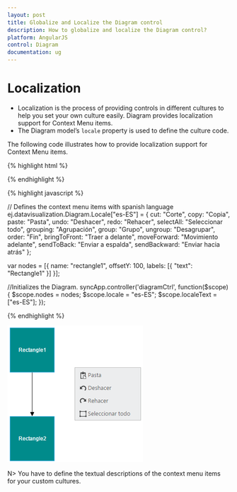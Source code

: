 ```yaml
---
layout: post
title: Globalize and Localize the Diagram control
description: How to globalize and localize the Diagram control?
platform: AngularJS
control: Diagram
documentation: ug
---
```


# Localization

* Localization is the process of providing controls in different cultures to help you set your own culture easily. Diagram provides localization support for Context Menu items.
* The Diagram model’s `locale` property is used to define the culture code. 

The following code illustrates how to provide localization support for Context Menu items.

{% highlight html %}

 <div ng-controller="diagramCtrl">
    <div>
        <ej-diagram id="DiagramContent" e-width="100%" e-height="700px" e-nodes="nodes" e-locale="locale">
        </ej-diagram>
    </div>
</div>

   {% endhighlight %}

   {% highlight javascript %}

// Defines the context menu items with spanish language
ej.datavisualization.Diagram.Locale["es-ES"] = {
    cut: "Corte",
    copy: "Copia",
    paste: "Pasta",
    undo: "Deshacer",
    redo: "Rehacer",
    selectAll: "Seleccionar todo",
    grouping: "Agrupación",
    group: "Grupo",
    ungroup: "Desagrupar",
    order: "Fin",
    bringToFront: "Traer a delante",
    moveForward: "Movimiento adelante",
    sendToBack: "Enviar a espalda",
    sendBackward: "Enviar hacia atrás"
};

var nodes = [{
    name: "rectangle1",
    offsetY: 100,
    labels: [{
        "text": "Rectangle1"
    }]
}];

//Initializes the Diagram.
syncApp.controller('diagramCtrl', function($scope) {
    $scope.nodes = nodes;
    $scope.locale = "es-ES";
    $scope.localeText = ["es-ES"];
});

{% endhighlight %}

![](/angularjs/Diagram/Localization_images/Localization_img1.png)

N> You have to define the textual descriptions of the context menu items for your custom cultures.
